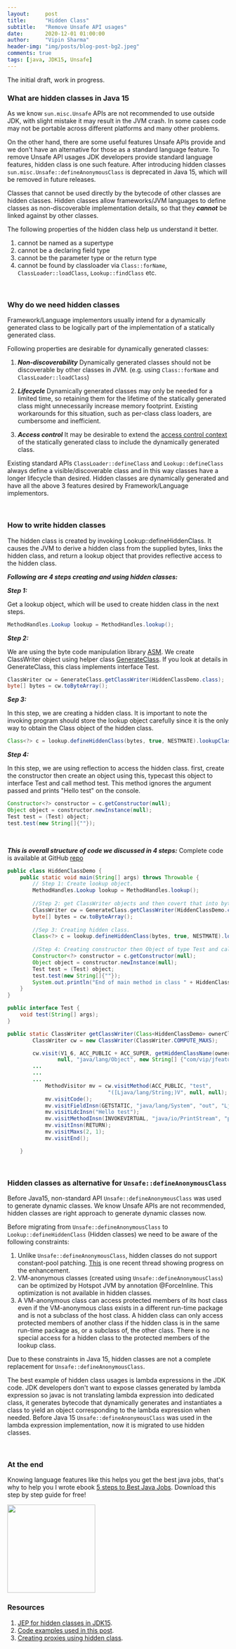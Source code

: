 ```yaml
---
layout:     post
title:      "Hidden Class"
subtitle:   "Remove Unsafe API usages"
date:       2020-12-01 01:00:00
author:     "Vipin Sharma"
header-img: "img/posts/blog-post-bg2.jpeg"
comments: true
tags: [java, JDK15, Unsafe]
---
```


The initial draft, work in progress.

### What are hidden classes in Java 15

As we know `sun.misc.Unsafe` APIs are not recommended to use outside JDK, with slight mistake it may result in the JVM crash.
In some cases code may not be portable across different platforms and many other problems.

On the other hand, there are some useful features Unsafe APIs provide and we don't have an alternative for those as a standard language feature. 
To remove Unsafe API usages JDK developers provide standard language features, hidden class is one such feature.
After introducing hidden classes `sun.misc.Unsafe::defineAnonymousClass` is deprecated in Java 15, which will be removed in future releases.

Classes that cannot be used directly by the bytecode of other classes are hidden classes.
Hidden classes allow frameworks/JVM languages to define classes as 
non-discoverable implementation details, so that they ***cannot*** be linked against 
by other classes.

<!--Hidden classes cannot be symbolically referenced by other classes.-->
The following properties of the hidden class help us understand it better.
1. cannot be named as a supertype
2. cannot be a declaring field type
3. cannot be the parameter type or the return type 
4. cannot be found by classloader via `Class::forName`, `ClassLoader::loadClass`, 
`Lookup::findClass` etc.


<br>

### Why do we need hidden classes

Framework/Language implementors usually intend for a dynamically generated class to be 
logically part of the implementation of a statically generated class.
<!--Many language implementations and frameworks built on the JVM rely upon dynamic class generation for flexibility and efficiency.-->
 
Following properties are desirable for dynamically generated classes:


1. ***Non-discoverability***
Dynamically generated classes should not be discoverable by other classes in JVM.
(e.g. using `Class::forName` and `ClassLoader::loadClass`)

2. ***Lifecycle*** 
Dynamically generated classes may only be needed for a limited time, 
so retaining them for the lifetime of the statically generated class might 
unnecessarily increase memory footprint. Existing workarounds for this situation, 
such as per-class class loaders, are cumbersome and inefficient.

3. ***Access control***
It may be desirable to extend the [access control context](https://openjdk.java.net/jeps/181) 
of the statically generated class to include the dynamically generated class.


Existing standard APIs `ClassLoader::defineClass` and `Lookup::defineClass` always define 
a visible/discoverable class and in this way classes have a longer lifecycle than desired.
Hidden classes are dynamically generated and have all the above 3 features desired by Framework/Language implementors.

<br>

### How to write hidden classes

<!--Hidden classes have different handling of classloaders, that makes it non discoverable to other classes.-->

The hidden class is created by invoking Lookup::defineHiddenClass.
It causes the JVM to derive a hidden class from the supplied bytes, links the hidden class, 
and return a lookup object that provides reflective access to the hidden class.

***Following are 4 steps creating and using hidden classes:***

***Step 1:***

Get a lookup object, which will be used to create hidden class in the next steps.
```java
MethodHandles.Lookup lookup = MethodHandles.lookup();
```

***Step 2:***

We are using the byte code manipulation library [ASM](https://asm.ow2.io/).
We create ClassWriter object using helper class [GenerateClass](https://github.com/Vipin-Sharma/JDK15Examples/blob/ec60c39c786ac93a77185f99dbcaf3f96e56bd7c/src/main/java/com/vip/jfeatures/jdk15/hiddenclass/GenerateClass.java#L16).
If you look at details in GenerateClass, this class implements interface Test.


```java
ClassWriter cw = GenerateClass.getClassWriter(HiddenClassDemo.class);
byte[] bytes = cw.toByteArray();
```

***Sep 3:***

In this step, we are creating a hidden class. It is important to note the invoking program should store the 
lookup object carefully since it is the only way to obtain the Class object of the hidden class.

```java
Class<?> c = lookup.defineHiddenClass(bytes, true, NESTMATE).lookupClass();
```

***Step 4:***

In this step, we are using reflection to access the hidden class. 
first, create the constructor then create an object using this,  typecast this object to interface Test and call method test. 
This method ignores the argument passed and prints "Hello test" on the console.

```java
Constructor<?> constructor = c.getConstructor(null);
Object object = constructor.newInstance(null);
Test test = (Test) object;
test.test(new String[]{""});
```
<br>

***This is overall structure of code we discussed in 4 steps:***
Complete code is available at GitHub [repo](https://github.com/Vipin-Sharma/JDK15Examples)

```java
public class HiddenClassDemo {
    public static void main(String[] args) throws Throwable {
        // Step 1: Create lookup object.
        MethodHandles.Lookup lookup = MethodHandles.lookup();
        
        //Step 2: get ClassWriter objects and then covert that into byte array.
        ClassWriter cw = GenerateClass.getClassWriter(HiddenClassDemo.class);
        byte[] bytes = cw.toByteArray();
        
        //Sep 3: Creating hidden class.
        Class<?> c = lookup.defineHiddenClass(bytes, true, NESTMATE).lookupClass();
        
        //Step 4: Creating constructor then Object of type Test and calling a simple function test. 
        Constructor<?> constructor = c.getConstructor(null);
        Object object = constructor.newInstance(null);
        Test test = (Test) object;
        test.test(new String[]{""});
        System.out.println("End of main method in class " + HiddenClassDemo.class.getName());
    }
}
```

```java
public interface Test {
    void test(String[] args);
}
```

```java
public static ClassWriter getClassWriter(Class<HiddenClassDemo> ownerClassName) {
        ClassWriter cw = new ClassWriter(ClassWriter.COMPUTE_MAXS);

        cw.visit(V1_6, ACC_PUBLIC + ACC_SUPER, getHiddenClassName(ownerClassName),
                null, "java/lang/Object", new String[] {"com/vip/jfeatures/jdk15/hiddenclass/Test"});
        ...
        ...
        ...
            MethodVisitor mv = cw.visitMethod(ACC_PUBLIC, "test",
                                "([Ljava/lang/String;)V", null, null);
            mv.visitCode();
            mv.visitFieldInsn(GETSTATIC, "java/lang/System", "out", "Ljava/io/PrintStream;");
            mv.visitLdcInsn("Hello test");
            mv.visitMethodInsn(INVOKEVIRTUAL, "java/io/PrintStream", "println", "(Ljava/lang/String;)V");
            mv.visitInsn(RETURN);
            mv.visitMaxs(2, 1);
            mv.visitEnd();        

    }
```


<br>

### Hidden classes as alternative for `Unsafe::defineAnonymousClass`

Before Java15, non-standard API `Unsafe::defineAnonymousClass` was used to generate dynamic classes.
We know Unsafe APIs are not recommended, hidden classes are right approach to generate dynamic classes now. 

<!--Few differences between Hidden classes and `Unsafe::defineAnonymousClass` -->
Before migrating from `Unsafe::defineAnonymousClass` to `Lookup::defineHiddenClass` (Hidden classes) we
need to be aware of the following constraints:

1. Unlike `Unsafe::defineAnonymousClass`, hidden classes do not support constant-pool patching.
[<ins>This</ins>](https://mail.openjdk.java.net/pipermail/valhalla-dev/2020-November/008251.html) 
is one recent thread showing progress on the enhancement. 
2. VM-anonymous classes (created using `Unsafe::defineAnonymousClass`)
 can be optimized by Hotspot JVM by annotation @ForceInline. 
 This optimization is not available in hidden classes.
3. A VM-anonymous class can access protected members of its host class even if the 
VM-anonymous class exists in a different run-time package and is not a subclass of the host class.
A hidden class can only access protected members of another class if the hidden class 
is in the same run-time package as, or a subclass of, the other class. There is no 
special access for a hidden class to the protected members of the lookup class.


Due to these constraints in Java 15, hidden classes are not a complete replacement for `Unsafe::defineAnonymousClass`.


The best example of hidden class usages is lambda expressions in the JDK code. 
JDK developers don't want to expose classes generated by lambda expression so 
javac is not translating lambda expression into dedicated class, it generates bytecode 
that dynamically generates and instantiates a class to yield an object corresponding to the lambda expression when needed.
Before Java 15 `Unsafe::defineAnonymousClass` was used in the lambda expression implementation, now it is migrated to use hidden classes.

<!-- Before Java 15 for Lambda expressions `Unsafe::defineAnonymousClass` was used in JDK. 
Since Java 15 lambda expression are using hidden classes.-->

<br>

### At the end

Knowing language features like this helps you get the best java jobs, that's why to help you
I wrote ebook [5 steps to Best Java Jobs](https://jfeatures.com/).
Download this step by step guide for free!

[<img src="../img/ebook_upd.png" width="200" height="200">](https://jfeatures.com/)


### Resources
1. [JEP for hidden classes in JDK15](https://openjdk.java.net/jeps/371).
2. [Code examples used in this post](https://github.com/Vipin-Sharma/JDK15Examples).
3. [Creating proxies using hidden class](https://github.com/forax/hidden_proxy).